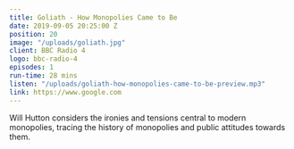 ```yaml
---
title: Goliath - How Monopolies Came to Be
date: 2019-09-05 20:25:00 Z
position: 20
image: "/uploads/goliath.jpg"
client: BBC Radio 4
logo: bbc-radio-4
episodes: 1
run-time: 28 mins
listen: "/uploads/goliath-how-monopolies-came-to-be-preview.mp3"
link: https://www.google.com
---
```


Will Hutton considers the ironies and tensions central to modern monopolies, tracing the history of monopolies and public attitudes towards them.